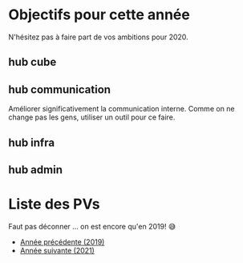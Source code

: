 <!-- TITLE: 2020 -->
<!-- SUBTITLE: Objectifs et réunions de 2020 -->

# Objectifs pour cette année
N'hésitez pas à faire part de vos ambitions pour 2020.

## hub cube

## hub communication
Améliorer significativement la communication interne. Comme on ne change pas les gens, utiliser un outil pour ce faire.

## hub infra

## hub admin

# Liste des PVs

Faut pas déconner ... on est encore qu'en 2019! :sweat_smile:

* [Année précédente (2019)](2019)
* [Année suivante (2021)](2021)
